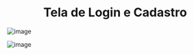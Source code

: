 <h1 align="center">Tela de Login e Cadastro</h1>

![image](https://user-images.githubusercontent.com/69200574/194953105-9603bc52-7b18-4ea3-b56d-aee21189c04f.png)

![image](https://user-images.githubusercontent.com/69200574/194953142-e89d068a-7fec-4ede-adf6-7c3a3165d0ce.png)

